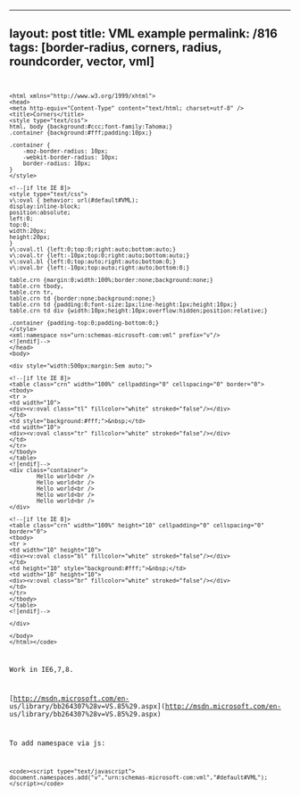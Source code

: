 ---
layout: post
title: VML example
permalink: /816
tags: [border-radius, corners, radius, roundcorder, vector, vml]
----

<code><!DOCTYPE html PUBLIC "-//W3C//DTD XHTML 1.0 Transitional//EN"
"http://www.w3.org/TR/xhtml1/DTD/xhtml1-transitional.dtd">

    <html xmlns="http://www.w3.org/1999/xhtml">
    <head>
    <meta http-equiv="Content-Type" content="text/html; charset=utf-8" />
    <title>Corners</title>
    <style type="text/css">
    html, body {background:#ccc;font-family:Tahoma;}
    .container {background:#fff;padding:10px;}
    
    .container {
    	-moz-border-radius: 10px;
    	-webkit-border-radius: 10px;
    	border-radius: 10px;
    }
    </style>
    
    <!--[if lte IE 8]>
    <style type="text/css">
    v\:oval { behavior: url(#default#VML);
    display:inline-block;
    position:absolute;
    left:0;
    top:0;
    width:20px;
    height:20px;
    }
    v\:oval.tl {left:0;top:0;right:auto;bottom:auto;}
    v\:oval.tr {left:-10px;top:0;right:auto;bottom:auto;}
    v\:oval.bl {left:0;top:auto;right:auto;bottom:0;}
    v\:oval.br {left:-10px;top:auto;right:auto;bottom:0;}
    
    table.crn {margin:0;width:100%;border:none;background:none;}
    table.crn tbody,
    table.crn tr,
    table.crn td {border:none;background:none;}
    table.crn td {padding:0;font-size:1px;line-height:1px;height:10px;}
    table.crn td div {width:10px;height:10px;overflow:hidden;position:relative;}
    
    .container {padding-top:0;padding-bottom:0;}
    </style>
    <xml:namespace ns="urn:schemas-microsoft-com:vml" prefix="v"/>
    <![endif]-->
    </head>
    <body>
    
    <div style="width:500px;margin:5em auto;">
    
    <!--[if lte IE 8]>
    <table class="crn" width="100%" cellpadding="0" cellspacing="0" border="0">
    <tbody>
    <tr >
    <td width="10">
    <div><v:oval class="tl" fillcolor="white" stroked="false"/></div>
    </td>
    <td style="background:#fff;">&nbsp;</td>
    <td width="10">
    <div><v:oval class="tr" fillcolor="white" stroked="false"/></div>
    </td>
    </tr>
    </tbody>
    </table>
    <![endif]-->
    <div class="container">
    		Hello world<br />
    		Hello world<br />
    		Hello world<br />
    		Hello world<br />
    		Hello world<br />
    </div>
    
    <!--[if lte IE 8]>
    <table class="crn" width="100%" height="10" cellpadding="0" cellspacing="0" border="0">
    <tbody>
    <tr >
    <td width="10" height="10">
    <div><v:oval class="bl" fillcolor="white" stroked="false"/></div>
    </td>
    <td height="10" style="background:#fff;">&nbsp;</td>
    <td width="10" height="10">
    <div><v:oval class="br" fillcolor="white" stroked="false"/></div>
    </td>
    </tr>
    </tbody>
    </table>
    <![endif]-->
    
    </div>
    
    </body>
    </html></code>




Work in IE6,7,8.




[http://msdn.microsoft.com/en-
us/library/bb264307%28v=VS.85%29.aspx](http://msdn.microsoft.com/en-
us/library/bb264307%28v=VS.85%29.aspx)


To add namespace via js:

    
    <code><script type="text/javascript">
    document.namespaces.add("v","urn:schemas-microsoft-com:vml","#default#VML"); 
    </script></code>


